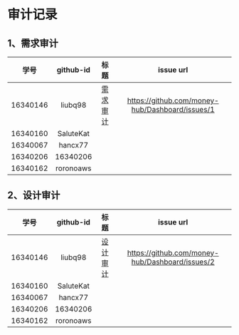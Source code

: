 # 审计记录
## 1、需求审计

| 学号	 | github-id| 标题 | 	issue url|  
| :------------: | :-------------: | :------------: | :-------------: |  
| 16340146 | liubq98 | [需求审计](https://github.com/money-hub/Dashboard/issues/1) | https://github.com/money-hub/Dashboard/issues/1 |  
| 16340160 | SaluteKat |  |  | 
| 16340067 | hancx77 |  | 	 | 
| 16340206 | 16340206 |  |  |  
| 16340162 | roronoaws |  |  |  

## 2、设计审计


| 学号	 | github-id| 标题 | 	issue url|  
| :------------: | :-------------: | :------------: | :-------------: |  
| 16340146 | liubq98 | [设计审计](https://github.com/money-hub/Dashboard/issues/2) | https://github.com/money-hub/Dashboard/issues/2 |  
| 16340160 | SaluteKat |  |  | 
| 16340067 | hancx77 |  | 	 | 
| 16340206 | 16340206 |  |  |  
| 16340162 | roronoaws |  |  |  
